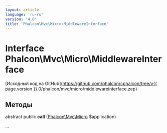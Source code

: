 ```yaml
---
layout: article
language: 'ru-ru'
version: '4.0'
title: 'Phalcon\Mvc\Micro\MiddlewareInterface'
---
```

# Interface **Phalcon\Mvc\Micro\MiddlewareInterface**

[Исходный код на GitHub](https://github.com/phalcon/cphalcon/tree/v{{ page.version }}.0/phalcon/mvc/micro/middlewareinterface.zep)

## Методы

abstract public **call** ([Phalcon\Mvc\Micro](Phalcon_Mvc_Micro) $application)

...